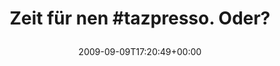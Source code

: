 ---
retweeted: false
source: <a href="http://twitter.com" rel="nofollow">Twitter Web Client</a>
entities:
  hashtags:
  - text: tazpresso
    indices:
    - '13'
    - '23'
  symbols: []
  user_mentions: []
  urls: []
display_text_range:
- '0'
- '30'
favorite_count: '0'
id_str: '3867336862'
truncated: false
retweet_count: '0'
id: '3867336862'
created_at: Wed Sep 09 17:20:49 +0000 2009
favorited: false
full_text: 'Zeit für nen #tazpresso. Oder?'
lang: de
tags:
- tazpresso
- pesos/twitter
date: '2009-09-09T17:20:49+00:00'
src: https://twitter.com/bascht/status/3867336862
original_url: https://twitter.com/bascht/status/3867336862
type: twitter_tweet
text: 'Zeit für nen #tazpresso. Oder?'
title: 'Zeit für nen #tazpresso. Oder?

  '

---